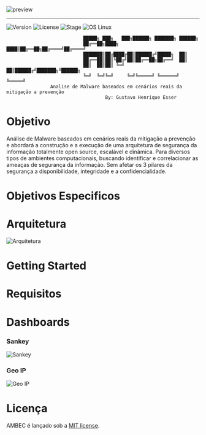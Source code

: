 ![preview](http://i1247.photobucket.com/albums/gg627/gustavo1110/logo_zpskd5pfqjm.png)

<hr/> 

![Version](https://img.shields.io/badge/ambec-1.0.0-blue.svg)
![License](https://img.shields.io/dub/l/vibe-d.svg)
![Stage](https://img.shields.io/badge/release-Stable-blue.svg)
![OS Linux](https://img.shields.io/badge/Supported%20OS-Linux-yellow.svg)

                                █████╗ ███╗   ███╗██████╗ ███████╗ ██████╗
                                ██╔══██╗████╗ ████║██╔══██╗██╔════╝██╔════╝
                                ███████║██╔████╔██║██████╔╝█████╗  ██║     
                                ██╔══██║██║╚██╔╝██║██╔══██╗██╔══╝  ██║     
                                ██║  ██║██║ ╚═╝ ██║██████╔╝███████╗╚██████╗
                                ╚═╝  ╚═╝╚═╝     ╚═╝╚═════╝ ╚══════╝ ╚═════╝                          
                    Analise de Malware baseados em cenários reais da mitigação a prevenção   
                                        By: Gustavo Henrique Esser  


# Objetivo 
Análise de Malware baseados em cenários reais da mitigação a prevenção e abordará a construção e a execução de uma arquitetura de segurança da informação totalmente open source, escalável e dinâmica. Para diversos tipos de ambientes computacionais, buscando identificar e correlacionar as ameaças de segurança da informação. Sem afetar os 3 pilares da segurança a disponibilidade, integridade e a confidencialidade.  

# Objetivos Especificos 


# Arquitetura 
![Arquitetura](http://i1247.photobucket.com/albums/gg627/gustavo1110/Arquitetura_zpsfbaw9aax.png)

# Getting Started


# Requisitos 


# Dashboards

### Sankey

![Sankey](https://user-images.githubusercontent.com/10326954/39966483-c14a3aa4-56ac-11e8-9319-a56b2bf60d9f.png)

### Geo IP
![Geo IP](https://user-images.githubusercontent.com/10326954/39966487-cd06acf6-56ac-11e8-9da7-1bff5e822d8d.png)

# Licença 

AMBEC é lançado sob a [MIT license](LICENSE.txt).
